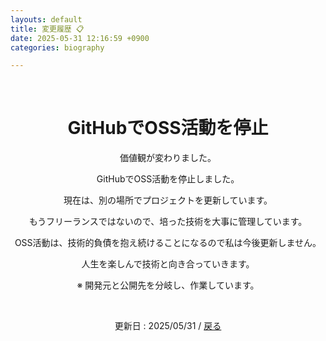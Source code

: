 ```yaml
---
layouts: default
title: 変更履歴 📋
date: 2025-05-31 12:16:59 +0900
categories: biography

---
```


<br />

<div style="text-align: center;">
<h1>GitHubでOSS活動を停止</h1>
    <p>価値観が変わりました。</p>
    <p>GitHubでOSS活動を停止しました。</p>
    <p>現在は、別の場所でプロジェクトを更新しています。</p>
    <p>もうフリーランスではないので、培った技術を大事に管理しています。</p>
    <p>OSS活動は、技術的負債を抱え続けることになるので私は今後更新しません。</p>
    <p>人生を楽しんで技術と向き合っていきます。</p>
    <p>※ 開発元と公開先を分岐し、作業しています。</p>
<br />
  <p>更新日 : 2025/05/31 /  <a href="https://takkii.github.io/">戻る</a></p>
</div>

